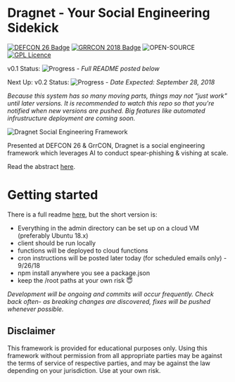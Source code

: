 # Dragnet - Your Social Engineering Sidekick
[![DEFCON 26 Badge](https://img.shields.io/badge/DEFCON-26-blue.svg)](https://defcon.org/html/defcon-26/dc-26-speakers.html#Kain)
[![GRRCON 2018 Badge](https://img.shields.io/badge/GRRCON-2018-green.svg)](https://grrcon.com/presentations)
![OPEN-SOURCE](https://img.shields.io/badge/OPEN-SOURCE-orange.svg)
[![GPL Licence](https://img.shields.io/badge/LICENSE-GPLv3-blue.svg)](https://opensource.org/licenses/GPL-3.0/)

v0.1 Status: ![Progress](http://progressed.io/bar/100)   -   *Full README posted below*

Next Up:
v0.2 Status: ![Progress](http://progressed.io/bar/21)   -   *Date Expected: September 28, 2018*

*Because this system has so many moving parts, things may not "just work" until later versions. It is recommended to watch this repo so that you're notified when new versions are pushed. Big features like automated infrustructure deployment are coming soon.*

![Dragnet Social Engineering Framework](https://threat.tevora.com/content/images/2018/08/dragnet-social-engineering-1.png)

Presented at DEFCON 26 & GrrCON, Dragnet is a social engineering framework which leverages AI to conduct spear-phishing & vishing at scale.

Read the abstract [here](https://defcon.org/html/defcon-26/dc-26-speakers.html#Kain).

# Getting started
There is a full readme [here](https://dragnet.gitbook.io/user-guide/), but the short version is:
- Everything in the admin directory can be set up on a cloud VM (preferably Ubuntu 18.x)
- client should be run locally
- functions will be deployed to cloud functions
- cron instructions will be posted later today (for scheduled emails only) - 9/26/18
- npm install anywhere you see a package.json
- keep the /root paths at your own risk 😇

*Development will be ongoing and commits will occur frequently. Check back often- as breaking changes are discovered, fixes will be pushed whenever possible.*



## Disclaimer

This framework is provided for educational purposes only. Using this framework without permission from all appropriate parties may be against the terms of service of respective parties, and may be against the law depending on your jurisdiction. Use at your own risk.
